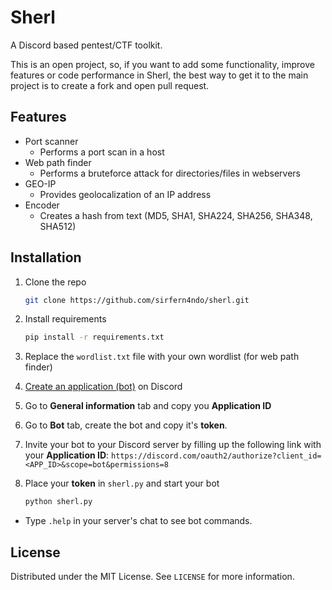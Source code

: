 # Sherl
A Discord based pentest/CTF toolkit.

This is an open project, so, if you want to add some functionality, improve features or code performance in Sherl, the best way to get it to the main project is to create a fork and open pull request.

## Features

* Port scanner
   * Performs a port scan in a host
* Web path finder
   * Performs a bruteforce attack for directories/files in webservers
* GEO-IP
   * Provides geolocalization of an IP address
* Encoder
   * Creates a hash from text (MD5, SHA1, SHA224, SHA256, SHA348, SHA512)


## Installation

1. Clone the repo
   ```sh
   git clone https://github.com/sirfern4ndo/sherl.git
   ```
2. Install requirements
   ```sh
   pip install -r requirements.txt
   ```
3. Replace the `wordlist.txt` file with your own wordlist (for web path finder)

4. [Create an application (bot)](https://discord.com/developers/applications) on Discord

5. Go to **General information** tab and copy you **Application ID**

6. Go to **Bot** tab, create the bot and copy it's **token**.

7. Invite your bot to your Discord server by filling up the following link with your **Application ID**:
`https://discord.com/oauth2/authorize?client_id=<APP_ID>&scope=bot&permissions=8`

8. Place your **token** in `sherl.py` and start your bot
   ```sh
   python sherl.py
   ```
* Type `.help` in your server's chat to see bot commands.

## License

Distributed under the MIT License. See `LICENSE` for more information.
